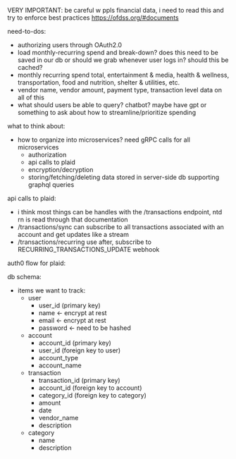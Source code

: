 VERY IMPORTANT: be careful w ppls financial data, i need to read this and try to enforce best practices
https://ofdss.org/#documents

need-to-dos:
- authorizing users through OAuth2.0
- load monthly-recurring spend and break-down? does this need to be saved in our db or should we grab whenever user logs in? should this be cached?
- monthly recurring spend total, entertainment & media, health & wellness, transportation, food and nutrition, shelter & utilities, etc.
- vendor name, vendor amount, payment type, transaction level data on all of this
- what should users be able to query? chatbot? maybe have gpt or something to ask about how to streamline/prioritize spending  

what to think about:
- how to organize into microservices? need gRPC calls for all microservices
  - authorization
  - api calls to plaid
  - encryption/decryption
  - storing/fetching/deleting data stored in server-side db supporting graphql queries

api calls to plaid:
- i think most things can be handles with the /transactions endpoint, ntd rn is read through that documentation
- /transactions/sync can subscribe to all transactions associated with an account and get updates like a stream
- /transactions/recurring use after, subscribe to RECURRING_TRANSACTIONS_UPDATE webhook

auth0 flow for plaid:


db schema:
- items we want to track:
  - user
    - user_id (primary key)
    - name <- encrypt at rest
    - email <- encrypt at rest
    - password <- need to be hashed
  - account
    - account_id (primary key)
    - user_id (foreign key to user)
    - account_type
    - account_name
  - transaction
    - transaction_id (primary key)
    - account_id (foreign key to account)
    - category_id (foreign key to category)
    - amount
    - date
    - vendor_name
    - description
  - category
    - name
    - description
